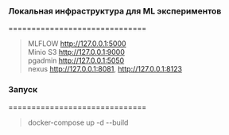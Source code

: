### Локальная инфраструктура для ML экспериментов
==============================

> MLFLOW http://127.0.0.1:5000  
> Minio S3 http://127.0.0.1:9000  
> pgadmin http://127.0.0.1:5050  
> nexus http://127.0.0.1:8081, http://127.0.0.1:8123  

### Запуск  
==============================
> docker-compose up -d --build  

